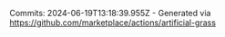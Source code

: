 Commits: 2024-06-19T13:18:39.955Z - Generated via https://github.com/marketplace/actions/artificial-grass
<br>
